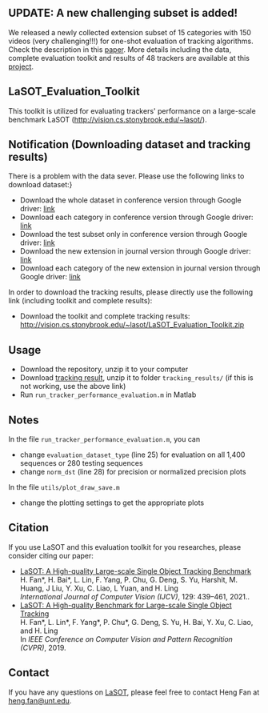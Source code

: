 ## UPDATE: A new challenging subset is added!

We released a newly collected extension subset of 15 categories with 150 videos (very challenging!!!) for one-shot evaluation of tracking algorithms. Check the description in this <a href="https://arxiv.org/abs/2009.03465">paper</a>. More details including the data, complete evaluation toolkit and results of 48 trackers are available at this <a href="http://vision.cs.stonybrook.edu/~lasot/">project</a>.

## LaSOT_Evaluation_Toolkit

This toolkit is utilized for evaluating trackers' performance on a large-scale benchmark LaSOT (http://vision.cs.stonybrook.edu/~lasot/).



## Notification (Downloading dataset and tracking results)

There is a problem with the data sever. Please use the following links to download dataset:}

* Download the whole dataset in conference version through Google driver: [link](http://vision.cs.stonybrook.edu/~lasot/download.html#:~:text=of%20all%20categories%3A-,GoogleDrive,-%7C%20Baidu%20Pan)
* Download each category in conference version through Google driver: [link](https://drive.google.com/drive/folders/1tBn9KzCqiyY98Yvm8vpvn12w_LDhr5_B?usp=share_link)
* Download the test subset only in conference version through Google driver: [link](https://drive.google.com/file/d/1UvhAGVRHr3loPCBe3_QNzT7-NBXIU-z1/view?usp=share_link)
* Download the new extension in journal version through Google driver: [link](https://drive.google.com/file/d/1QFBJJKfoGoPiDVFPNWs4fYFMVW7jYtaQ/view?usp=share_link)
* Download each category of the new extension in journal version through Google driver: [link](https://drive.google.com/drive/folders/1aQApha4Q1aiBz7MRP13Ljz1k9K4cQD7g?usp=share_link)

In order to download the tracking results, please directly use the following link (including toolkit and complete results):
* Download the toolkit and complete tracking results: http://vision.cs.stonybrook.edu/~lasot/LaSOT_Evaluation_Toolkit.zip


## Usage
* Download the repository, unzip it to your computer
* Download <a href="http://vision.cs.stonybrook.edu/~lasot/lasot_tracking_results.zip">tracking result</a>, unzip it to folder `tracking_results/` (if this is not working, use the above link)
* Run `run_tracker_performance_evaluation.m` in Matlab

## Notes
In the file `run_tracker_performance_evaluation.m`, you can
* change `evaluation_dataset_type` (line 25) for evaluation on all 1,400 sequences or 280 testing sequences
* change `norm_dst` (line 28) for precision or normalized precision plots

In the file `utils/plot_draw_save.m`
* change the plotting settings to get the appropriate plots

## Citation
If you use LaSOT and this evaluation toolkit for you researches, please consider citing our paper:
* <a href="https://arxiv.org/abs/2009.03465">LaSOT: A High-quality Large-scale Single Object Tracking Benchmark</a> <br>
H. Fan*, H. Bai*, L. Lin, F. Yang, P. Chu, G. Deng, S. Yu, Harshit, M. Huang, J Liu, Y. Xu, C. Liao, L Yuan, and H. Ling <br>
*International Journal of Computer Vision (IJCV)*, 129: 439–461, 2021..
* <a href="https://arxiv.org/pdf/1809.07845.pdf">LaSOT: A High-quality Benchmark for Large-scale Single Object Tracking</a> <br> 
H. Fan*, L. Lin*, F. Yang*, P. Chu*, G. Deng, S. Yu, H. Bai, Y. Xu, C. Liao, and H. Ling <br> 
In *IEEE Conference on Computer Vision and Pattern Recognition (CVPR)*, 2019.

## Contact
If you have any questions on <a href="http://vision.cs.stonybrook.edu/~lasot/">LaSOT</a>, please feel free to contact Heng Fan at heng.fan@unt.edu.
